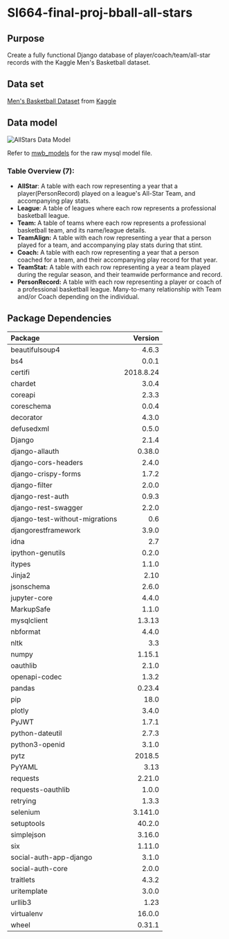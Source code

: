# SI664-final-proj-bball-all-stars


## Purpose

Create a fully functional Django database of player/coach/team/all-star records with the Kaggle Men's Basketball dataset.

## Data set

[Men's Basketball Dataset](https://www.kaggle.com/open-source-sports/mens-professional-basketball) from [Kaggle](https://www.kaggle.com/)

## Data model

![AllStars Data Model](https://github.com/kylekdim/SI664-final-proj-bball-all-stars/blob/master/static/img/allstars_model_final.png "AllStars Final Data Model")

Refer to [mwb_models](https://github.com/kylekdim/SI664-Final-Project-Mens-Basketball/tree/master/mwb_models) for the raw mysql model file.

### Table Overview (7):
+ **AllStar**: A table with each row representing a year that a player(PersonRecord) played on a league's All-Star Team, and accompanying play stats.
+ **League**: A table of leagues where each row represents a professional basketball league.
+ **Team:** A table of teams where each row represents a professional basketball team, and its name/league details.
+ **TeamAlign:** A table with each row representing a year that a person played for a team, and accompanying play stats during that stint.
+ **Coach:** A table with each row representing a year that a person coached for a team, and their accompanying play record for that year.
+ **TeamStat:** A table with each row representing a year a team played during the regular season, and their teamwide performance and record.
+ **PersonRecord:** A table with each row representing a player or coach of a professional basketball league. Many-to-many relationship with Team and/or Coach depending on the individual.

## Package Dependencies

|Package                      | Version  |
|:----------------------------|---------:|
|beautifulsoup4|                 4.6.3   | 
|bs4           |                 0.0.1    |
|certifi        |                2018.8.24|
|chardet        |                3.0.4    |
|coreapi        |               2.3.3    |
|coreschema    |                 0.0.4    |
|decorator      |                4.3.0    |
|defusedxml      |               0.5.0    |
|Django           |              2.1.4    |
|django-allauth    |             0.38.0   |
|django-cors-headers|            2.4.0    |
|django-crispy-forms |           1.7.2    |
|django-filter        |          2.0.0    |
|django-rest-auth      |         0.9.3    |
|django-rest-swagger   |         2.2.0    |
|django-test-without-migrations| 0.6      |
|djangorestframework         |   3.9.0    |
|idna                         |  2.7      |
|ipython-genutils              | 0.2.0    |
|itypes       |                  1.1.0    |
|Jinja2        |                 2.10     |
|jsonschema     |                2.6.0    |
|jupyter-core    |               4.4.0    |
|MarkupSafe       |              1.1.0    |
|mysqlclient       |             1.3.13   |
|nbformat           |            4.4.0    |
|nltk                |           3.3      |
|numpy                |          1.15.1   |
|oauthlib              |         2.1.0    |
|openapi-codec          |        1.3.2    |
|pandas                  |       0.23.4   |
|pip                      |      18.0     |
|plotly                    |     3.4.0    |
|PyJWT                      |    1.7.1    |
|python-dateutil             |   2.7.3    |
|python3-openid  |               3.1.0    |
|pytz             |              2018.5   |
|PyYAML            |             3.13     |
|requests           |            2.21.0   |
|requests-oauthlib   |           1.0.0    |
|retrying             |          1.3.3    |
|selenium              |         3.141.0  |
|setuptools             |        40.2.0   |
|simplejson              |       3.16.0   |
|six                      |      1.11.0   |
|social-auth-app-django    |     3.1.0    |
|social-auth-core           |    2.0.0    |
|traitlets                   |   4.3.2    |
|uritemplate          |          3.0.0    |
|urllib3               |         1.23     |
|virtualenv             |        16.0.0   |
|wheel                   |       0.31.1   |
